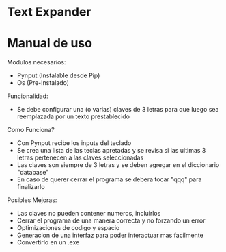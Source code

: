 # Text Expander
# Manual de uso

Modulos necesarios:
- Pynput (Instalable desde Pip)
- Os (Pre-Instalado)

Funcionalidad:
- Se debe configurar una (o varias) claves de 3 letras para que luego sea reemplazada por un texto prestablecido

Como Funciona?
- Con Pynput recibe los inputs del teclado
- Se crea una lista de las teclas apretadas y se revisa si las ultimas 3 letras pertenecen a las claves seleccionadas
- Las claves son siempre de 3 letras y se deben agregar en el diccionario "database"
- En caso de querer cerrar el programa se debera tocar "qqq" para finalizarlo

Posibles Mejoras:
- Las claves no pueden contener numeros, incluirlos
- Cerrar el programa de una manera correcta y no forzando un error
- Optimizaciones de codigo y espacio
- Generacion de una interfaz para poder interactuar mas facilmente
- Convertirlo en un .exe
